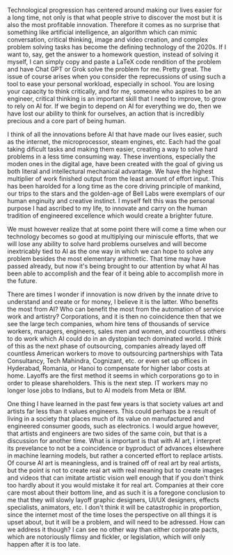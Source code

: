 Technological progression has centered around making our lives easier for a long time, not only is that what people strive to discover the most but it is also the most profitable innovation. Therefore it comes as no surprise that something like artificial intelligence, an algorithm which can mimic conversation, critical thinking, image and video creation, and complex problem solving tasks has become the defining technology of the 2020s. If I want to, say, get the answer to a homework question, instead of solving it myself, I can simply copy and paste a LaTeX code rendition of the problem and have Chat GPT or Grok solve the problem for me. Pretty great. The issue of course arises when you consider the reprecussions of using such a tool to ease your personal workload, especially in school. You are losing your capacity to think critically, and for me, someone who aspires to be an engineer, critical thinking is an important skill that I need to improve, to grow to rely on AI for. If we begin to depend on AI for everything we do, then we have lost our ability to think for ourselves, an action that is incredibly precious and a core part of being human. 

I think of all the innovations before AI that have made our lives easier, such as the internet, the microprocessor, steam engines, etc. Each had the goal taking dificult tasks and making them easier, creating a way to solve hard problems in a less time consuming way. These inventions, especially the moden ones in the digital age, have been created with the goal of giving us both literal and intellectural mechanical advantage. We have the highest multiplier of work finished output from the least amount of effort input. This has been harolded for a long time as the core driving principle of mankind, our trips to the stars and the golden-age of Bell Labs were exemplars of our human enginuity and creative instinct. I myself felt this was the personal purpose I had ascribed to my life, to innovate and carry on the human tradition of engineered excellence which would create a brighter future. 

We must however realize that at some point there will come a time when our technology becomes so good at multiplying our miniscule efforts, that we will lose any ability to solve hard problems ourselves and will become inextricably tied to AI as the one way in which we can hope to solve any problem besides the most elementary arithmetic. That time may have passed already, but now it's being brought to our attention by what AI has been able to accomplish and the fear of it being able to accomplish more in the future.

There are times I wonder if innovation is now driven by the innate drive to understand and create or for money, I believe it is the latter. Who benefits the most from AI? Who can benefit the most from the automation of service work and artistry? Corporations, and it is then no coincidence then that we see the large tech companies, whom hire tens of thousands of service workers, managers, engineers, sales men and women, and countless others to do work which AI could do in an dystopian tech dominated world. I think of this as the next phase of outsourcing, companies already layed off countless American workers to move to outsourcing partnerships with Tata Consultancy, Tech Mahindra, Cognizant, etc. or even set up offices in Hyderabad, Romania, or Hanoi to compensate for higher labor costs at home. Layoffs are the first method it seems in which corporations go to in order to please shareholders. This is the next step. IT workers may no longer lose jobs to Indians, but to AI models from Meta or IBM. 

One thing I have learned in the past few years is that society values art and artists far less than it values engineers. This could perhaps be a result of living in a society that places much of its value on manufactured and engineered consumer goods, such as electronics. I would argue however, that artists and engineers are two sides of the same coin, but that is a discussion for another time. What is important is that with AI art, I interpret its prevelance to not be a coincidence or byproduct of advances elsewhere in machine learning models, but rather a concerted effort to replace artists. Of course AI art is meaningless, and is trained off of real art by real artists, but the point is not to create real art with real meaning but to create images and videos that can imitate artistic vision well enough that if you don't think too hardly about it you would mistake it for real art. Companies at their core care most about their bottom line, and as such it is a foregone conclusion to me that they will slowly layoff graphic designers, UI/UX designers, effects specialists, animators, etc. I don't think it will be catastrophic in proportion, since the internet most of the time loses the perspective on all things it is upset about, but it will be a problem, and will need to be adressed. How can we address it though? I can see no other way than either corporate pacts, which are notoriously flimsy and fickler, or legislation, which will only happen after it is too late.

